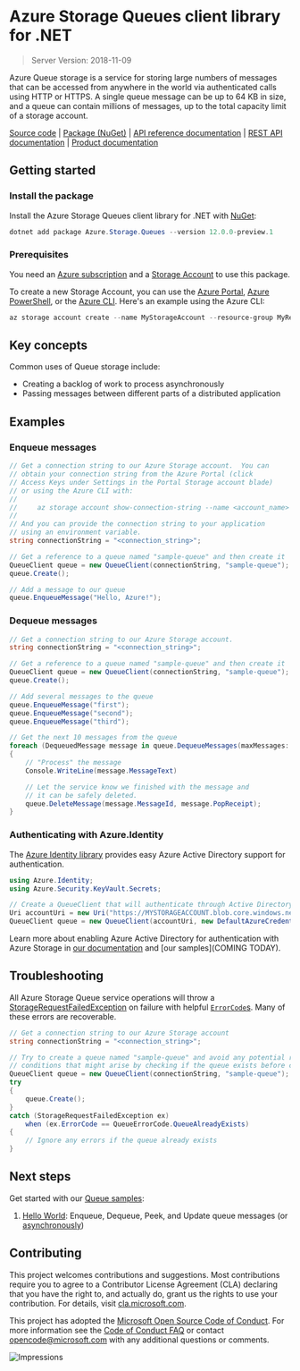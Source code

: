 # Azure Storage Queues client library for .NET

> Server Version: 2018-11-09

Azure Queue storage is a service for storing large numbers of messages that 
can be accessed from anywhere in the world via authenticated calls using
HTTP or HTTPS.  A single queue message can be up to 64 KB in size, and a
queue can contain millions of messages, up to the total capacity limit of
a storage account.

[Source code][source] | [Package (NuGet)][package] | [API reference documentation][docs] | [REST API documentation][rest_docs] | [Product documentation][product_docs]

## Getting started

### Install the package

Install the Azure Storage Queues client library for .NET with [NuGet][nuget]:

```Powershell
dotnet add package Azure.Storage.Queues --version 12.0.0-preview.1
```

### Prerequisites

You need an [Azure subscription][azure_sub] and a
[Storage Account][storage_account_docs] to use this package.

To create a new Storage Account, you can use the [Azure Portal][storage_account_create_portal],
[Azure PowerShell][storage_account_create_ps], or the [Azure CLI][storage_account_create_cli].
Here's an example using the Azure CLI:

```Powershell
az storage account create --name MyStorageAccount --resource-group MyResourceGroup --location westus --sku Standard_LRS
```

## Key concepts

Common uses of Queue storage include:

- Creating a backlog of work to process asynchronously
- Passing messages between different parts of a distributed application

## Examples

### Enqueue messages

```c#
// Get a connection string to our Azure Storage account.  You can
// obtain your connection string from the Azure Portal (click
// Access Keys under Settings in the Portal Storage account blade)
// or using the Azure CLI with:
//
//     az storage account show-connection-string --name <account_name> --resource-group <resource_group>
//
// And you can provide the connection string to your application
// using an environment variable.
string connectionString = "<connection_string>";

// Get a reference to a queue named "sample-queue" and then create it
QueueClient queue = new QueueClient(connectionString, "sample-queue");
queue.Create();

// Add a message to our queue
queue.EnqueueMessage("Hello, Azure!");
```

### Dequeue messages

```c#
// Get a connection string to our Azure Storage account.
string connectionString = "<connection_string>";

// Get a reference to a queue named "sample-queue" and then create it
QueueClient queue = new QueueClient(connectionString, "sample-queue");
queue.Create();

// Add several messages to the queue
queue.EnqueueMessage("first");
queue.EnqueueMessage("second");
queue.EnqueueMessage("third");

// Get the next 10 messages from the queue
foreach (DequeuedMessage message in queue.DequeueMessages(maxMessages: 10).Value)
{
    // "Process" the message
    Console.WriteLine(message.MessageText)

    // Let the service know we finished with the message and
    // it can be safely deleted.
    queue.DeleteMessage(message.MessageId, message.PopReceipt);
}
```

### Authenticating with Azure.Identity

The [Azure Identity library](identity) provides easy Azure Active Directory support for authentication.

```c#
using Azure.Identity;
using Azure.Security.KeyVault.Secrets;

// Create a QueueClient that will authenticate through Active Directory
Uri accountUri = new Uri("https://MYSTORAGEACCOUNT.blob.core.windows.net/");
QueueClient queue = new QueueClient(accountUri, new DefaultAzureCredential());
```

Learn more about enabling Azure Active Directory for authentication with Azure Storage in [our documentation](storage_ad) and \[our samples](COMING TODAY).

## Troubleshooting

All Azure Storage Queue service operations will throw a
[StorageRequestFailedException][StorageRequestFailedException] on failure with
helpful [`ErrorCode`s][error_codes].  Many of these errors are recoverable.

```c#
// Get a connection string to our Azure Storage account
string connectionString = "<connection_string>";

// Try to create a queue named "sample-queue" and avoid any potential race
// conditions that might arise by checking if the queue exists before creating
QueueClient queue = new QueueClient(connectionString, "sample-queue");
try
{
    queue.Create();
}
catch (StorageRequestFailedException ex)
    when (ex.ErrorCode == QueueErrorCode.QueueAlreadyExists)
{
    // Ignore any errors if the queue already exists
}
```

## Next steps

Get started with our [Queue samples][samples]:

1. [Hello World](samples/Sample01a_HelloWorld.cs): Enqueue, Dequeue, Peek, and Update queue messages (or [asynchronously](samples/Sample01b_HelloWorldAsync.cs))

## Contributing

This project welcomes contributions and suggestions.  Most contributions require
you to agree to a Contributor License Agreement (CLA) declaring that you have
the right to, and actually do, grant us the rights to use your contribution. For
details, visit [cla.microsoft.com][cla].

This project has adopted the [Microsoft Open Source Code of Conduct][coc].
For more information see the [Code of Conduct FAQ][coc_faq]
or contact [opencode@microsoft.com][coc_contact] with any
additional questions or comments.

![Impressions](https://azure-sdk-impressions.azurewebsites.net/api/impressions/azure-sdk-for-net%2Fsdk%2Fstorage%2FAzure.Storage.Queues%2FREADME.png)

<!-- LINKS -->
[source]: https://github.com/Azure/azure-sdk-for-net/tree/master/sdk/storage/Azure.Storage.Queues/src
[package]: https://www.nuget.org/packages/Azure.Storage.Queues/
[docs]: https://azure.github.io/azure-sdk-for-net/api/Storage/Azure.Storage.Queues.html
[rest_docs]: https://docs.microsoft.com/en-us/rest/api/storageservices/queue-service-rest-api
[product_docs]: https://docs.microsoft.com/en-us/azure/storage/queues/storage-queues-introduction
[nuget]: https://www.nuget.org/
[storage_account_docs]: https://docs.microsoft.com/en-us/azure/storage/common/storage-account-overview
[storage_account_create_ps]: https://docs.microsoft.com/en-us/azure/storage/common/storage-quickstart-create-account?tabs=azure-powershell
[storage_account_create_cli]: https://docs.microsoft.com/en-us/azure/storage/common/storage-quickstart-create-account?tabs=azure-cli
[storage_account_create_portal]: https://docs.microsoft.com/en-us/azure/storage/common/storage-quickstart-create-account?tabs=azure-portal
[azure_cli]: https://docs.microsoft.com/cli/azure
[azure_sub]: https://azure.microsoft.com/free/
[identity]: https://github.com/Azure/azure-sdk-for-net/tree/master/sdk/identity/Azure.Identity/README.md
[storage_ad]: https://docs.microsoft.com/en-us/azure/storage/common/storage-auth-aad
[storage_ad_sample]: samples/Sample02c_Auth_ActiveDirectory.cs
[StorageRequestFailedException]: https://github.com/Azure/azure-sdk-for-net/tree/master/sdk/storage/Azure.Storage.Common/src/StorageRequestFailedException.cs
[error_codes]: https://docs.microsoft.com/en-us/rest/api/storageservices/queue-service-error-codes
[samples]: tests/Samples/
[cla]: https://cla.microsoft.com
[coc]: https://opensource.microsoft.com/codeofconduct/
[coc_faq]: https://opensource.microsoft.com/codeofconduct/faq/
[coc_contact]: mailto:opencode@microsoft.com
